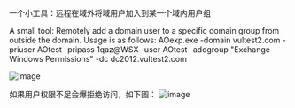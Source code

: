一个小工具：远程在域外将域用户加入到某一个域内用户组

A small tool: Remotely add a domain user to a specific domain group from outside the domain. Usage is as follows:
AOexp.exe -domain vultest2.com -priuser AOtest -pripass 1qaz@WSX -user AOtest -addgroup "Exchange Windows Permissions" -dc dc2012.vultest2.com

![image](https://github.com/user-attachments/assets/5eacb510-ccd5-4f2e-af8e-876628482a4c)

如果用户权限不足会爆拒绝访问，如下图：
![image](https://github.com/user-attachments/assets/9e6b56ed-4f7a-43ea-bf42-afe4f1eaba93)



